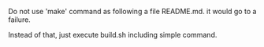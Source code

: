 Do not use 'make' command as following a file README.md. it would go to a failure.

Instead of that, just execute build.sh including simple command.



